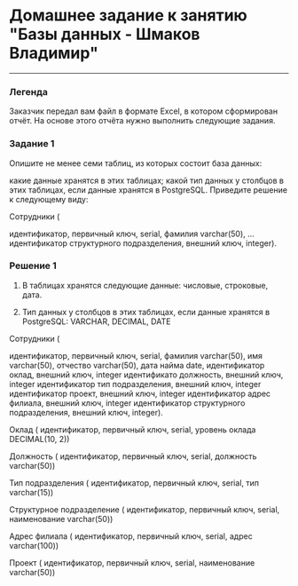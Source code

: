 # Домашнее задание к занятию "Базы данных - Шмаков Владимир"

---
### Легенда
Заказчик передал вам файл в формате Excel, в котором сформирован отчёт.
На основе этого отчёта нужно выполнить следующие задания.

### Задание 1
Опишите не менее семи таблиц, из которых состоит база данных:

какие данные хранятся в этих таблицах;
какой тип данных у столбцов в этих таблицах, если данные хранятся в PostgreSQL.
Приведите решение к следующему виду:

Сотрудники (

идентификатор, первичный ключ, serial,
фамилия varchar(50),
...
идентификатор структурного подразделения, внешний ключ, integer).

### Решение 1
1. В таблицах хранятся следующие данные: числовые, строковые, дата.

2. Тип данных у столбцов в этих таблицах, если данные хранятся в PostgreSQL: VARCHAR, DECIMAL, DATE

Сотрудники (

идентификатор, первичный ключ, serial,
фамилия varchar(50),
имя varchar(50),
отчество varchar(50),
дата найма date,
идентификатор оклад, внешний ключ, integer
идентификато должность, внешний ключ, integer
идентификатор тип подразделения, внешний ключ, integer
идентификатор проект, внешний ключ, integer
идентификатор адрес филиала, внешний ключ, integer
идентификатор структурного подразделения, внешний ключ, integer).

Оклад (
идентификатор, первичный ключ, serial,
уровень оклада DECIMAL(10, 2))

Должность (
идентификатор, первичный ключ, serial,
должность varchar(50))

Тип подразделения (
идентификатор, первичный ключ, serial,
тип varchar(15))

Структурное подразделение (
идентификатор, первичный ключ, serial,
наименование varchar(50))

Адрес филиала (
идентификатор, первичный ключ, serial,
адрес varchar(100))

Проект (
идентификатор, первичный ключ, serial,
наименование varchar(50))
